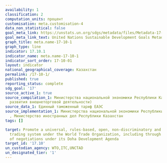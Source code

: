 ```yaml
---
availability: 1
classification: 2
computation_units: процент
customisation: meta.customisation-4
data_non_statistical: false
goal_meta_link: https://unstats.un.org/sdgs/metadata/files/Metadata-17-10-01.pdf
goal_meta_link_text: United Nations Sustainable Development Goals Metadata (pdf 468kB)
graph_title: meta.name-17-10-1
graph_type: line
indicator: 17.10.1
indicator_name: meta.name-17-10-1
indicator_sort_order: 17-10-01
layout: indicator
national_geographical_coverage: Казахстан
permalink: /17-10-1/
published: true
reporting_status: complete
sdg_goal: '17'
source_active_1: true
source_compilation_1: Министерства национальной экономики Республики Казахстан (Департамент
  развития внешнеторговой деятельности)
source_data_1: Единный таможенный тариф ЕАЭС
source_implementation_1: Министерства национальной экономики Республики Казахстан
  , Министерство иностранных дел Республики Казахстан
tags: []

target: Promote a universal, rules-based, open, non‑discriminatory and equitable multilateral
  trading system under the World Trade Organization, including through the conclusion
  of negotiations under its Doha Development Agenda
target_id: '17.10'
un_custodian_agency: WTO,ITC,UNCTAD
un_designated_tier: '1'
---
```

